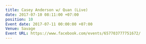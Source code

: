 ```yaml
---
title: Casey Anderson w/ Quan (Live)
date: 2017-07-10 08:11:00 +07:00
position: 10
Event date: 2017-07-11 00:00:00 +07:00
Venue: Savage
Event URL: https://www.facebook.com/events/657703777751672/
---
```


